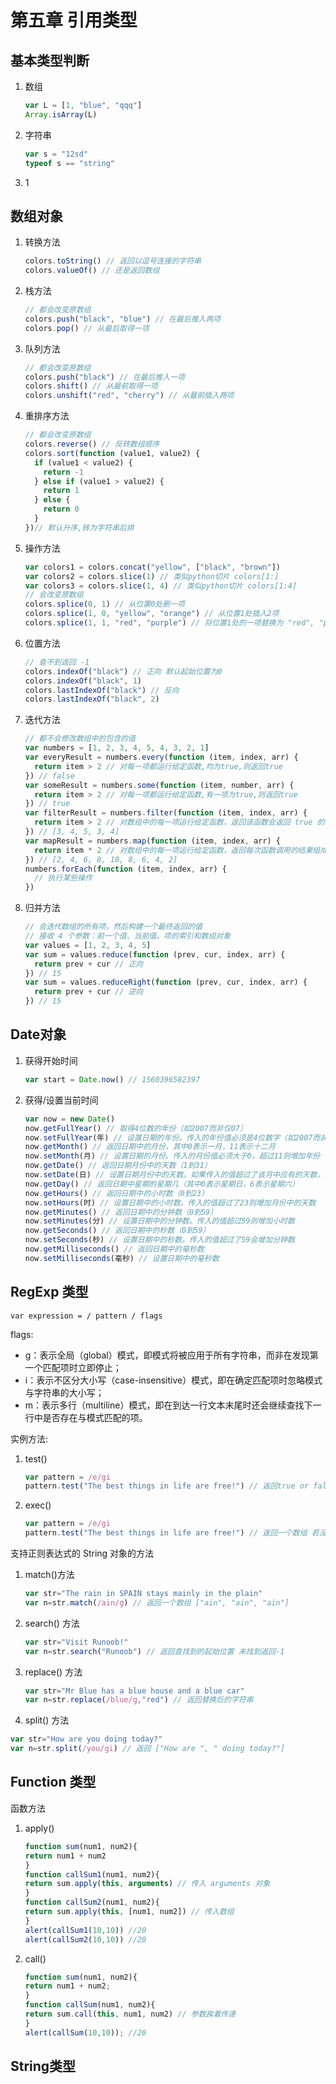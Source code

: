 # 第五章 引用类型

## 基本类型判断

1. 数组
  
    ```js
    var L = [1, "blue", "qqq"]
    Array.isArray(L)
    ```

2. 字符串

    ```js
    var s = "12sd"
    typeof s == "string"
    ```

3. 1

## 数组对象

1. 转换方法

    ```js
    colors.toString() // 返回以逗号连接的字符串
    colors.valueOf() // 还是返回数组
    ```

2. 栈方法

    ```js
    // 都会改变原数组
    colors.push("black", "blue") // 在最后推入两项
    colors.pop() // 从最后取得一项
    ```

3. 队列方法

    ```js
    // 都会改变原数组
    colors.push("black") // 在最后推入一项
    colors.shift() // 从最前取得一项
    colors.unshift("red", "cherry") // 从最前插入两项
    ```

4. 重排序方法

    ```js
    // 都会改变原数组
    colors.reverse() // 反转数组顺序
    colors.sort(function (value1, value2) {
      if (value1 < value2) {
        return -1
      } else if (value1 > value2) {
        return 1
      } else {
        return 0
      }
    })// 默认升序,转为字符串后排
    ```

5. 操作方法

    ```js
    var colors1 = colors.concat("yellow", ["black", "brown"])
    var colors2 = colors.slice(1) // 类似python切片 colors[1:]
    var colors3 = colors.slice(1, 4) // 类似python切片 colors[1:4]
    // 会改变原数组
    colors.splice(0, 1) // 从位置0处删一项
    colors.splice(1, 0, "yellow", "orange") // 从位置1处插入2项
    colors.splice(1, 1, "red", "purple") // 将位置1处的一项替换为 "red", "purple" 这两项
    ```

6. 位置方法

    ```js
    // 查不到返回 -1
    colors.indexOf("black") // 正向 默认起始位置为0
    colors.indexOf("black", 1)
    colors.lastIndexOf("black") // 反向
    colors.lastIndexOf("black", 2)
    ```

7. 迭代方法

    ```js
    // 都不会修改数组中的包含的值
    var numbers = [1, 2, 3, 4, 5, 4, 3, 2, 1]
    var everyResult = numbers.every(function (item, index, arr) {
      return item > 2 // 对每一项都运行给定函数,均为true,则返回true
    }) // false
    var someResult = numbers.some(function (item, number, arr) {
      return item > 2 // 对每一项都运行给定函数,有一项为true,则返回true
    }) // true
    var filterResult = numbers.filter(function (item, index, arr) {
      return item > 2 // 对数组中的每一项运行给定函数，返回该函数会返回 true 的项组成的数组
    }) // [3, 4, 5, 3, 4]
    var mapResult = numbers.map(function (item, index, arr) {
      return item * 2 // 对数组中的每一项运行给定函数，返回每次函数调用的结果组成的数组
    }) // [2, 4, 6, 8, 10, 8, 6, 4, 2]
    numbers.forEach(function (item, index, arr) {
      // 执行某些操作
    })
    ```

8. 归并方法

    ```js
    // 会迭代数组的所有项，然后构建一个最终返回的值
    // 接收 4 个参数：前一个值、当前值、项的索引和数组对象
    var values = [1, 2, 3, 4, 5]
    var sum = values.reduce(function (prev, cur, index, arr) {
      return prev + cur // 正向
    }) // 15
    var sum = values.reduceRight(function (prev, cur, index, arr) {
      return prev + cur // 逆向
    }) // 15
    ```

## Date对象

1. 获得开始时间

    ```js
    var start = Date.now() // 1560396582397
    ```  

2. 获得/设置当前时间

    ```js
    var now = new Date()
    now.getFullYear() // 取得4位数的年份（如2007而非仅07）
    now.setFullYear(年) // 设置日期的年份。传入的年份值必须是4位数字（如2007而非仅07）
    now.getMonth() // 返回日期中的月份，其中0表示一月，11表示十二月
    now.setMonth(月) // 设置日期的月份。传入的月份值必须大于0，超过11则增加年份
    now.getDate() // 返回日期月份中的天数（1到31）
    now.setDate(日) // 设置日期月份中的天数。如果传入的值超过了该月中应有的天数，则增加月份
    now.getDay() // 返回日期中星期的星期几（其中0表示星期日，6表示星期六）
    now.getHours() // 返回日期中的小时数（0到23）
    now.setHours(时) // 设置日期中的小时数。传入的值超过了23则增加月份中的天数
    now.getMinutes() // 返回日期中的分钟数（0到59）
    now.setMinutes(分) // 设置日期中的分钟数。传入的值超过59则增加小时数
    now.getSeconds() // 返回日期中的秒数（0到59）
    now.setSeconds(秒) // 设置日期中的秒数。传入的值超过了59会增加分钟数
    now.getMilliseconds() // 返回日期中的毫秒数
    now.setMilliseconds(毫秒) // 设置日期中的毫秒数
    ```

## RegExp 类型

`var expression = / pattern / flags`

flags:

- g：表示全局（global）模式，即模式将被应用于所有字符串，而非在发现第一个匹配项时立即停止；
- i：表示不区分大小写（case-insensitive）模式，即在确定匹配项时忽略模式与字符串的大小写；
- m：表示多行（multiline）模式，即在到达一行文本末尾时还会继续查找下一行中是否存在与模式匹配的项。

实例方法:

1. test()

    ```js
    var pattern = /e/gi
    pattern.test("The best things in life are free!") // 返回true or false
    ```

2. exec()

    ```js
    var pattern = /e/gi
    pattern.test("The best things in life are free!") // 返回一个数组 若没匹配到则返回null
    ```

支持正则表达式的 String 对象的方法

1. match()方法

    ```js
    var str="The rain in SPAIN stays mainly in the plain"
    var n=str.match(/ain/g) // 返回一个数组 ["ain", "ain", "ain"]
    ```

2. search() 方法

    ```js
    var str="Visit Runoob!"
    var n=str.search("Runoob") // 返回查找到的起始位置 未找到返回-1
    ```

3. replace() 方法

    ```js
    var str="Mr Blue has a blue house and a blue car"
    var n=str.replace(/blue/g,"red") // 返回替换后的字符串
    ```

4. split() 方法

```js
var str="How are you doing today?"
var n=str.split(/you/gi) // 返回 ["How are ", " doing today?"]
```

## Function 类型

函数方法

1. apply()

    ```js
    function sum(num1, num2){
    return num1 + num2
    }
    function callSum1(num1, num2){
    return sum.apply(this, arguments) // 传入 arguments 对象
    }
    function callSum2(num1, num2){
    return sum.apply(this, [num1, num2]) // 传入数组
    }
    alert(callSum1(10,10)) //20
    alert(callSum2(10,10)) //20
    ```

2. call()

    ```js
    function sum(num1, num2){
    return num1 + num2;
    }
    function callSum(num1, num2){
    return sum.call(this, num1, num2) // 参数挨着传递
    }
    alert(callSum(10,10)); //20
    ```

## String类型
